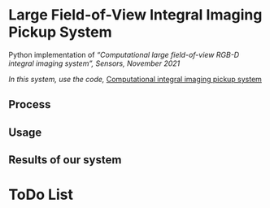 # Large Field-of-View Integral Imaging Pickup System
Python implementation of _“Computational large field-of-view RGB-D integral imaging system”, Sensors, November 2021_

_In this system, use the code,_ [Computational integral imaging pickup system](https://github.com/jgnooo/integral-imaging-pickup)
## Process

## Usage

## Results of our system

# ToDo List
